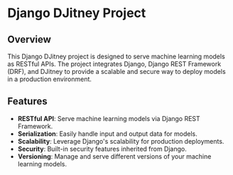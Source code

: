 # Django DJitney Project

## Overview

This Django DJitney project is designed to serve machine learning models as RESTful APIs. The project integrates Django, Django REST Framework (DRF), and DJitney to provide a scalable and secure way to deploy models in a production environment.

## Features

- **RESTful API**: Serve machine learning models via Django REST Framework.
- **Serialization**: Easily handle input and output data for models.
- **Scalability**: Leverage Django's scalability for production deployments.
- **Security**: Built-in security features inherited from Django.
- **Versioning**: Manage and serve different versions of your machine learning models.
